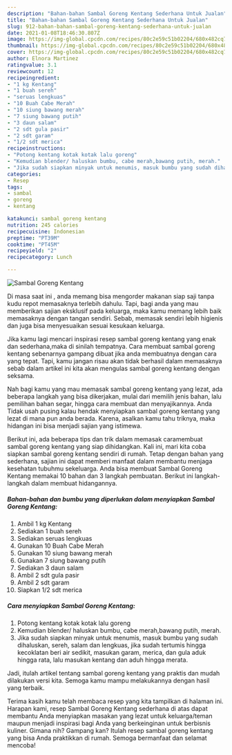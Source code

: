 ```yaml
---
description: "Bahan-bahan Sambal Goreng Kentang Sederhana Untuk Jualan"
title: "Bahan-bahan Sambal Goreng Kentang Sederhana Untuk Jualan"
slug: 912-bahan-bahan-sambal-goreng-kentang-sederhana-untuk-jualan
date: 2021-01-08T18:46:30.807Z
image: https://img-global.cpcdn.com/recipes/80c2e59c51b02204/680x482cq70/sambal-goreng-kentang-foto-resep-utama.jpg
thumbnail: https://img-global.cpcdn.com/recipes/80c2e59c51b02204/680x482cq70/sambal-goreng-kentang-foto-resep-utama.jpg
cover: https://img-global.cpcdn.com/recipes/80c2e59c51b02204/680x482cq70/sambal-goreng-kentang-foto-resep-utama.jpg
author: Elnora Martinez
ratingvalue: 3.1
reviewcount: 12
recipeingredient:
- "1 kg Kentang"
- "1 buah sereh"
- "seruas lengkuas"
- "10 Buah Cabe Merah"
- "10 siung bawang merah"
- "7 siung bawang putih"
- "3 daun salam"
- "2 sdt gula pasir"
- "2 sdt garam"
- "1/2 sdt merica"
recipeinstructions:
- "Potong kentang kotak kotak lalu goreng"
- "Kemudian blender/ haluskan bumbu, cabe merah,bawang putih, merah."
- "Jika sudah siapkan minyak untuk menumis, masuk bumbu yang sudah dihaluskan, sereh, salam dan lengkuas, jika sudah tertumis hingga kecoklatan beri air sedikit, masukan garam, merica, dan gula aduk hingga rata, lalu masukan kentang dan aduh hingga merata."
categories:
- Resep
tags:
- sambal
- goreng
- kentang

katakunci: sambal goreng kentang 
nutrition: 245 calories
recipecuisine: Indonesian
preptime: "PT39M"
cooktime: "PT45M"
recipeyield: "2"
recipecategory: Lunch

---
```



![Sambal Goreng Kentang](https://img-global.cpcdn.com/recipes/80c2e59c51b02204/680x482cq70/sambal-goreng-kentang-foto-resep-utama.jpg)

Di masa  saat ini , anda memang bisa mengorder makanan siap saji tanpa kudu repot memasaknya terlebih dahulu. Tapi, bagi anda yang mau memberikan sajian eksklusif pada keluarga, maka kamu memang lebih baik memasaknya dengan tangan sendiri. Sebab, memasak sendiri lebih higienis dan juga bisa menyesuaikan sesuai kesukaan keluarga.

Jika kamu lagi mencari inspirasi resep sambal goreng kentang yang enak dan sederhana,maka di sinilah tempatnya. Cara membuat sambal goreng kentang  sebenarnya gampang dibuat jika anda membuatnya dengan cara yang tepat. Tapi, kamu jangan risau akan tidak berhasil dalam memasaknya 
sebab dalam artikel ini kita akan mengulas sambal goreng kentang dengan seksama.  



Nah bagi kamu yang mau memasak sambal goreng kentang yang lezat, ada beberapa langkah yang bisa dikerjakan, mulai dari memilih jenis bahan, lalu pemilihan bahan segar, hingga cara membuat dan menyajikannya. Anda Tidak usah pusing kalau hendak menyiapkan sambal goreng kentang yang lezat di mana pun anda berada. Karena, asalkan kamu  tahu triknya, maka hidangan ini bisa menjadi sajian yang istimewa.

Berikut ini, ada beberapa tips dan trik dalam memasak caramembuat sambal goreng kentang yang siap dihidangkan. Kali ini, mari kita coba siapkan sambal goreng kentang sendiri di rumah. Tetap dengan bahan yang sederhana, sajian ini dapat memberi manfaat dalam membantu menjaga kesehatan tubuhmu sekeluarga. Anda bisa membuat Sambal Goreng Kentang memakai 10 bahan dan 3 langkah pembuatan. Berikut ini langkah-langkah dalam membuat hidangannya.

<!--inarticleads1-->

##### Bahan-bahan dan bumbu yang diperlukan dalam menyiapkan Sambal Goreng Kentang:

1. Ambil 1 kg Kentang
1. Sediakan 1 buah sereh
1. Sediakan seruas lengkuas
1. Gunakan 10 Buah Cabe Merah
1. Gunakan 10 siung bawang merah
1. Gunakan 7 siung bawang putih
1. Sediakan 3 daun salam
1. Ambil 2 sdt gula pasir
1. Ambil 2 sdt garam
1. Siapkan 1/2 sdt merica




<!--inarticleads2-->

##### Cara menyiapkan Sambal Goreng Kentang:

1. Potong kentang kotak kotak lalu goreng
1. Kemudian blender/ haluskan bumbu, cabe merah,bawang putih, merah.
1. Jika sudah siapkan minyak untuk menumis, masuk bumbu yang sudah dihaluskan, sereh, salam dan lengkuas, jika sudah tertumis hingga kecoklatan beri air sedikit, masukan garam, merica, dan gula aduk hingga rata, lalu masukan kentang dan aduh hingga merata.




Jadi, itulah artikel tentang  sambal goreng kentang  yang praktis dan mudah dilakukan versi kita. Semoga kamu mampu melakukannya dengan hasil yang terbaik. 

Terima kasih kamu telah membaca resep yang kita tampilkan di halaman ini. Harapan kami, resep  Sambal Goreng Kentang sederhana di atas dapat membantu Anda menyiapkan masakan yang lezat untuk keluarga/teman maupun menjadi inspirasi bagi Anda yang berkeinginan untuk berbisnis kuliner. Gimana nih? Gampang kan? Itulah resep sambal goreng kentang yang bisa Anda praktikkan di rumah. Semoga bermanfaat dan selamat mencoba!

